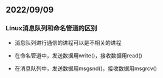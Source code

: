 ## 2022/09/09

### Linux消息队列和命名管道的区别

- 消息队列进行通信的进程可以是不相关的进程

- 在命名管道中，发送数据用write()，接收数据用read()
- 在消息队列中，发送数据用msgsnd()，接收数据用msgrcv()

​    